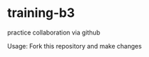 # training-b3
practice collaboration via github

Usage:
      Fork this repository and make changes
